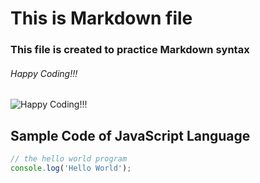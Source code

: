 # This is Markdown file
### This file is created to practice Markdown syntax
###### Happy Coding!!!

![Happy Coding!!!](https://png.pngtree.com/png-vector/20230728/ourmid/pngtree-coder-clipart-boy-working-with-computer-game-on-the-desk-vector-png-image_6804917.png)

## Sample Code of JavaScript Language
``` javascript
// the hello world program
console.log('Hello World');
```
